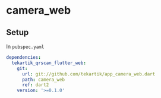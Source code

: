 # camera_web

## Setup

In `pubspec.yaml`

```yaml
dependencies:
  tekartik_qrscan_flutter_web:
    git:
      url: git://github.com/tekartik/app_camera_web.dart
      path: camera_web
      ref: dart2
    version: '>=0.1.0'
```

